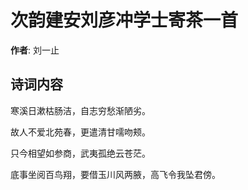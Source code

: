 # 次韵建安刘彦冲学士寄茶一首

**作者**: 刘一止

## 诗词内容

寒溪日漱枯肠洁，自志穷愁渐陋劣。

故人不爱北苑春，更遣清甘嚅吻颊。

只今相望如参商，武夷孤绝云苍茫。

底事坐阅百鸟翔，要借玉川风两腋，高飞令我坠君傍。


